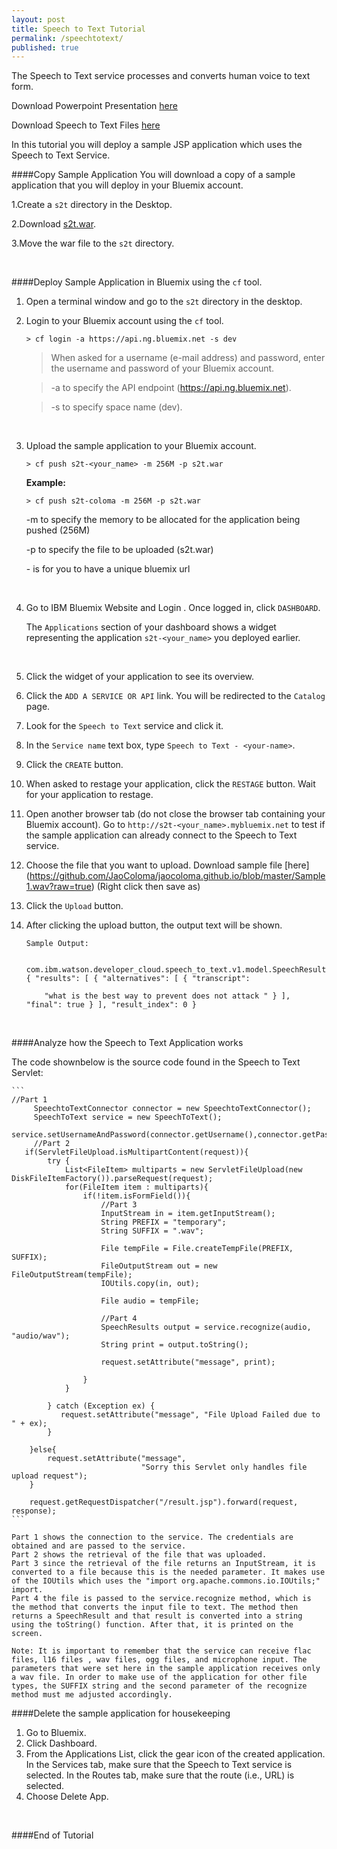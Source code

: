 ```yaml
---
layout: post
title: Speech to Text Tutorial
permalink: /speechtotext/
published: true
---
```


The Speech to Text service processes and converts human voice to text form.

Download Powerpoint Presentation [here](https://github.com/JaoColoma/jaocoloma.github.io/blob/master/presentation.pptx?raw=true)

Download Speech to Text Files [here](https://github.com/JaoColoma/jaocoloma.github.io/blob/master/s2t.zip?raw=true)

In this tutorial you will deploy a sample JSP application which uses the Speech to Text Service. 


####Copy Sample Application
You will download a copy of a sample application that you will deploy in your Bluemix account.

1.Create a `s2t` directory in the Desktop.

2.Download [s2t.war](https://github.com/JaoColoma/jaocoloma.github.io/blob/master/s2t.war?raw=true).

3.Move the war file to the `s2t` directory.

<br>

####Deploy Sample Application in Bluemix using the `cf` tool.

1. Open a terminal window and go to the `s2t` directory in the desktop.

2. Login to your Bluemix account using the `cf` tool.

	```text
	> cf login -a https://api.ng.bluemix.net -s dev
	```
	
	>When asked for a username (e-mail address) and password, enter the username and password of your Bluemix account.
	
	>-a to specify the API endpoint (https://api.ng.bluemix.net).
	
	>-s to specify space name (dev).

	<br>
	
3. Upload the sample application to your Bluemix account.

	```text
	> cf push s2t-<your_name> -m 256M -p s2t.war
	```

	**Example:**
		
	```text
	> cf push s2t-coloma -m 256M -p s2t.war
	```
	-m to specify the memory to be allocated for the application being pushed (256M)
	
	-p to specify the file to be uploaded (s2t.war)
	
	-<your-name> is for you to have a unique bluemix url

	<br>
	
1. Go to IBM Bluemix Website and Login .  Once logged in, click `DASHBOARD`.  

	The `Applications` section of your dashboard shows a widget representing the application `s2t-<your_name>` you deployed earlier.

	
	<br>
	
1. Click the widget of your application to see its overview.
	
1. Click the `ADD A SERVICE OR API` link.  You will be redirected to the `Catalog` page. 

1. Look for the `Speech to Text` service and click it.

1. In the `Service name` text box, type `Speech to Text - <your-name>`.

1. Click the `CREATE` button.

1. When asked to restage your application, click the `RESTAGE` button.  Wait for your application to restage.

1. Open another browser tab (do not close the browser tab containing your Bluemix account).  Go to `http://s2t-<your_name>.mybluemix.net` to test if the sample application can already connect to the Speech to Text service.

1. Choose the file that you want to upload. Download sample file [here] (https://github.com/JaoColoma/jaocoloma.github.io/blob/master/Sample1.wav?raw=true) (Right click then save as)
	
1. Click the `Upload` button.  
2. After clicking the upload button, the output text will be shown.

	```text
	Sample Output:
	
		com.ibm.watson.developer_cloud.speech_to_text.v1.model.SpeechResults { "results": [ { "alternatives": [ { "transcript": 
		
		"what is the best way to prevent does not attack " } ], "final": true } ], "result_index": 0 }
	```

	<br>

####Analyze how the Speech to Text Application works

The code shownbelow is the source code found in the Speech to Text Servlet:


	```
	//Part 1
      	 SpeechtoTextConnector connector = new SpeechtoTextConnector();
         SpeechToText service = new SpeechToText();
         service.setUsernameAndPassword(connector.getUsername(),connector.getPassword());
         //Part 2
       if(ServletFileUpload.isMultipartContent(request)){
            try {
                List<FileItem> multiparts = new ServletFileUpload(new DiskFileItemFactory()).parseRequest(request);
                for(FileItem item : multiparts){
                    if(!item.isFormField()){
                        //Part 3
                        InputStream in = item.getInputStream();
                        String PREFIX = "temporary";
                        String SUFFIX = ".wav";

                        File tempFile = File.createTempFile(PREFIX, SUFFIX);
                        FileOutputStream out = new FileOutputStream(tempFile);
                        IOUtils.copy(in, out);
        
                        File audio = tempFile;
                        
                        //Part 4
                        SpeechResults output = service.recognize(audio, "audio/wav");
                        String print = output.toString();
                        
                        request.setAttribute("message", print);     
    
                    }
                }
           
            } catch (Exception ex) {
               request.setAttribute("message", "File Upload Failed due to " + ex);
            }       
         
        }else{
            request.setAttribute("message",
                                 "Sorry this Servlet only handles file upload request");
        }
    
        request.getRequestDispatcher("/result.jsp").forward(request, response);
	```

	Part 1 shows the connection to the service. The credentials are obtained and are passed to the service.
	Part 2 shows the retrieval of the file that was uploaded.
	Part 3 since the retrieval of the file returns an InputStream, it is converted to a file because this is the needed parameter. It makes use of the IOUtils which uses the "import org.apache.commons.io.IOUtils;" import.
	Part 4 the file is passed to the service.recognize method, which is the method that converts the input file to text. The method then returns a SpeechResult and that result is converted into a string using the toString() function. After that, it is printed on the screen. 
	
	Note: It is important to remember that the service can receive flac files, l16 files , wav files, ogg files, and microphone input. The parameters that were set here in the sample application receives only a wav file. In order to make use of the application for other file types, the SUFFIX string and the second parameter of the recognize method must me adjusted accordingly.

####Delete the sample application for housekeeping

1. Go to Bluemix.
2. Click Dashboard.
3. From the Applications List, click the gear icon of the created application. In the Services tab, make sure that the Speech to Text service is selected. In the Routes tab, make sure that the route (i.e., URL) is selected.
4. Choose Delete App.

<br>

####End of Tutorial

